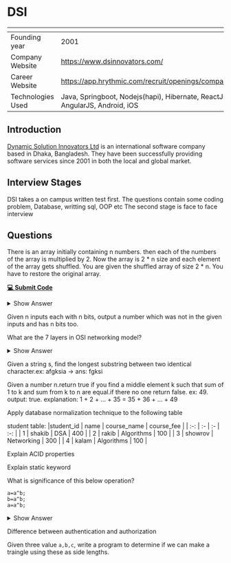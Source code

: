 # DSI

| <img width="441" height="1"> | <img width="441" height="1"> |
| :-| :- |
| Founding year | 2001  |
| Company Website | https://www.dsinnovators.com/ |
| Career Website | https://app.hrythmic.com/recruit/openings/company/dsinnovators/ |
| Technologies Used| Java, Springboot, Nodejs(hapi), Hibernate, ReactJs, NextJs, AngularJS, Android, iOS |

## Introduction
[Dynamic Solution Innovators Ltd](https://www.dsinnovators.com/) is an international software company based in Dhaka, Bangladesh. They have been successfully providing software services since 2001 in both the local and global market.
## Interview Stages
DSI takes a on campus written test first. The questions contain some coding problem, Database, writting sql, OOP etc
The second stage is face to face interview

## Questions
<article>

There is an array initially containing n numbers. then each of the numbers of the array is multiplied by 2. Now the array is 2 * n size and each element of the array gets shuffled. You are given the shuffled array of size 2 * n. You have to restore the original array.

[**💻 Submit Code**](https://supecoder.dev/questions/Find%20Original%20Array%20From%20Doubled%20Array?questionId=66ae10189e71a163cdd2011b)
<details><summary>Show Answer</summary>

```C++
bool restoreDouble(vector<int> input,vector<int>& output){
    int n = input.size();
    map<int,int> marked;
    sort(input.begin(),input.end());
    for(int i=0;i<n;i++){
        if( marked[ input[i] ] == 0 ) {
            output.push_back( input[i] );
            marked[ 2*input[i] ] ++;
        }else{
            marked[ input[i] ]--;
        }
    }
    for( auto entry:marked ){
        if( entry.second != 0 ) return false;
    }
    return true;
}
```
</details>
</article>

<article>

Given n inputs each with n bits, output a number which was not in the given inputs and has n bits too.
</article>

<article>

What are the 7 layers in OSI networking model? 
<details><summary>Show Answer</summary>

![](https://cf-assets.www.cloudflare.com/slt3lc6tev37/6ZH2Etm3LlFHTgmkjLmkxp/59ff240fb3ebdc7794ffaa6e1d69b7c2/osi_model_7_layers.png)

</details>
</article>

<article>

Given a string s, find the longest substring between two identical character.ex: afgksia -> ans: fgksi
</article>

<article>

Given a number n.return true if you find a middle element k such that sum of 1 to k and sum from k to n are equal.if there no one return false.
    ex: 49.
	output: true.
	explanation: 1 + 2 + ... + 35 = 35 + 36 + ... + 49
</article>

<article>

Apply database normalization technique to the following table

student table:
|student_id | name    | course_name | course_fee |
| :-: | :- | :- | :-: |
| 1 	   | shakib  | DSA         | 400	  |
| 2 	   | rakib   | Algorithms  | 100	  |
| 3 	   | showrov | Networking  | 300	  |
| 4 	   | kalam   | Algorithms  | 100	  |
</article>

<article>

Explain ACID properties
</article>

<article>

Explain static keyword
</article>

<article>

What is significance of this below operation?

```
a=a^b;
b=a^b;
a=a^b;
```
   
<details><summary>Show Answer</summary>

Swaps the value of a and b without a third variable using bit manipulation
</details>
</article>

<article>

Difference between authentication and authorization
</article>

<article>

Given three value `a,b,c`, write a program to determine if we can make a traingle using these as side lengths.
</article>


